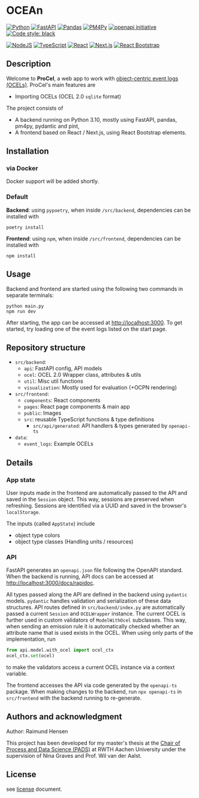 # OCEAn

[![Python](https://img.shields.io/badge/python%203.10-3670A0?logo=python&logoColor=ffdd54)](https://www.python.org/downloads/release/python-3100/)
[![FastAPI](https://img.shields.io/badge/FastAPI-005571?logo=fastapi)](https://fastapi.tiangolo.com/)
[![Pandas](https://img.shields.io/badge/pandas-%23150458.svg?logo=pandas&logoColor=white)]()
[![PM4Py](https://img.shields.io/badge/PM4Py-white.svg)](https://processintelligence.solutions/pm4py)
[![openapi initiative](https://img.shields.io/badge/openapiinitiative-%23000000.svg?logo=openapiinitiative&logoColor=white)](https://www.openapis.org/)
[![Code style: black](https://img.shields.io/badge/code%20style-black-000000.svg)](https://github.com/psf/black)

[![NodeJS](https://img.shields.io/badge/node.js-6DA55F?logo=node.js&logoColor=white)](https://nodejs.org/en)
[![TypeScript](https://img.shields.io/badge/TypeScript-%23007ACC.svg?logo=typescript&logoColor=white)](https://www.typescriptlang.org/)
[![React](https://img.shields.io/badge/React-%2320232a.svg?logo=react&logoColor=%2361DAFB)](https://react.dev/)
[![Next.js](https://img.shields.io/badge/Next.js-black?logo=next.js&logoColor=white)](https://nextjs.org/)
[![React Bootstrap](https://img.shields.io/badge/React%20Bootstrap-712cf9)](https://react-bootstrap.netlify.app/)

## Description

Welcome to **ProCel**, a web app to work with [object-centric event logs \(OCELs\)](https://ocel-standard.org/). ProCel's main features are

- Importing OCELs (OCEL 2.0 `sqlite` format)

The project consists of

- A backend running on Python 3.10, mostly using FastAPI, pandas, pm4py, pydantic and pint,
- A frontend based on React / Next.js, using React Bootstrap elements.

## Installation

### via Docker

Docker support will be added shortly.

### Default

**Backend**: using `pypoetry`, when inside `/src/backend`, dependencies can be installed with

```console
poetry install
```

**Frontend**: using `npm`, when inside `/src/frontend`, dependencies can be installed with

```console
npm install
```

## Usage

Backend and frontend are started using the following two commands in separate terminals:

```console
python main.py
npm run dev
```

After starting, the app can be accessed at <http://localhost:3000>.
To get started, try loading one of the event logs listed on the start page.

## Repository structure

- `src/backend`:
  - `api`: FastAPI config, API models
  - `ocel`: OCEL 2.0 Wrapper class, attributes & utils
  - `util`: Misc util functions
  - `visualization`: Mostly used for evaluation (+OCPN rendering)
- `src/frontend`:
  - `components`: React components
  - `pages`: React page components & main app
  - `public`: Images
  - `src`: reusable TypeScript functions & type definitions
    - `src/api/generated`: API handlers & types generated by `openapi-ts`
- `data`:
  - `event_logs`: Example OCELs

## Details

### App state

User inputs made in the frontend are automatically passed to the API and saved in the `Session` object.
This way, sessions are preserved when refreshing.
Sessions are identified via a UUID and saved in the browser's `localStorage`.

The inputs (called `AppState`) include

- object type colors
- object type classes (Handling units / resources)

### API

FastAPI generates an `openapi.json` file following the OpenAPI standard.
When the backend is running, API docs can be accessed at <http://localhost:3000/docs/rapidoc>.

All types passed along the API are defined in the backend using `pydantic` models.
`pydantic` handles validation and serialization of these data structures.
API routes defined in `src/backend/index.py` are automatically passed a current `Session` and `OCELWrapper` instance.
The current OCEL is further used in custom validators of `ModelWithOcel` subclasses.
This way, when sending an emission rule it is automatically checked whether an attribute name that is used exists in the OCEL.
When using only parts of the implementation, run

```python
from api.model.with_ocel import ocel_ctx
ocel_ctx.set(ocel)
```

to make the validators access a current OCEL instance via a context variable.

The frontend accesses the API via code generated by the `openapi-ts` package.
When making changes to the backend, run `npx openapi-ts` in `src/frontend` with the backend running to re-generate.

## Authors and acknowledgment

Author: Raimund Hensen

This project has been developed for my master's thesis at the [Chair of Process and Data Science \(PADS\)](https://www.pads.rwth-aachen.de) at RWTH Aachen University under the supervision of Nina Graves and Prof. Wil van der Aalst.

## License

see [license](LICENSE) document.
